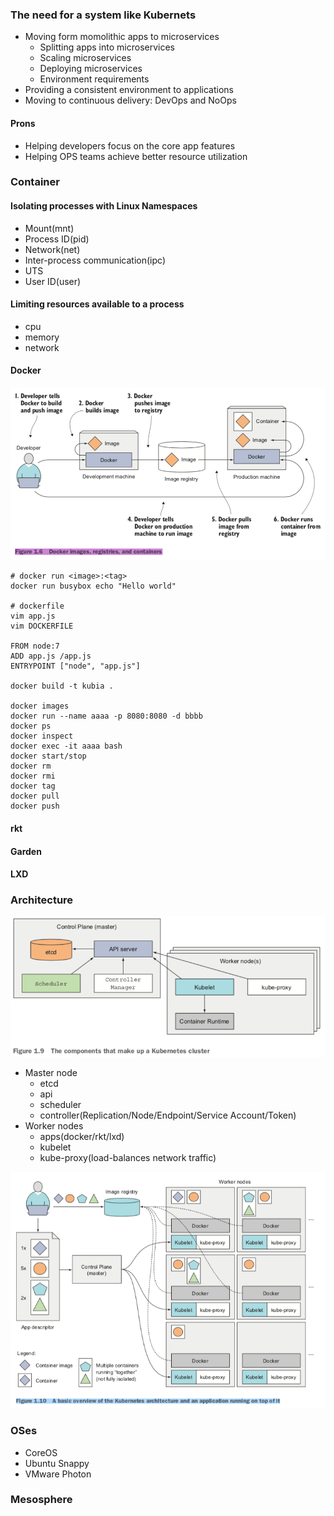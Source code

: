 ### The need for a system like Kubernets
*	Moving form momolithic apps to microservices
	*	Splitting apps into microservices
	* 	Scaling microservices
	*  Deploying microservices
	*  Environment requirements
*	Providing a consistent environment to applications
* 	Moving to continuous delivery: DevOps and NoOps

#### Prons
*	Helping developers focus on the core app features
* 	Helping OPS teams achieve better resource utilization


### Container
#### Isolating processes with Linux Namespaces
*	Mount(mnt)
* 	Process ID(pid)
*	Network(net)
* 	Inter-process communication(ipc)
*	UTS
* 	User ID(user)

#### Limiting resources available to a process
*	cpu
* 	memory
*	network

#### Docker 
![](./img/0001.png)

```
# docker run <image>:<tag>
docker run busybox echo "Hello world"

# dockerfile
vim app.js
vim DOCKERFILE

FROM node:7
ADD app.js /app.js
ENTRYPOINT ["node", "app.js"]

docker build -t kubia .

docker images
docker run --name aaaa -p 8080:8080 -d bbbb
docker ps 
docker inspect
docker exec -it aaaa bash
docker start/stop
docker rm
docker rmi
docker tag
docker pull
docker push
```

#### rkt
#### Garden
#### LXD

### Architecture 
![](./img/0002.png)

*	Master node
	*	etcd
	* 	api
	*  scheduler
	*  controller(Replication/Node/Endpoint/Service Account/Token)
* 	Worker nodes
	*  apps(docker/rkt/lxd)
	*  kubelet
	*  kube-proxy(load-balances network traffic)

![](./img/0003.png)


### OSes
*	CoreOS
* 	Ubuntu Snappy
*	VMware Photon

### Mesosphere


